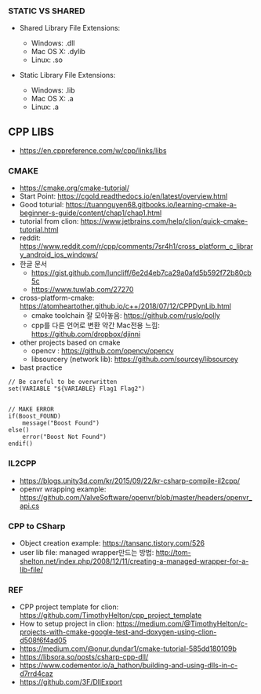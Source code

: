 ### STATIC VS SHARED
* Shared Library File Extensions:
  * Windows: .dll
  * Mac OS X: .dylib
  * Linux: .so

* Static Library File Extensions:
  * Windows: .lib
  * Mac OS X: .a
  * Linux: .a
  
## CPP LIBS
* https://en.cppreference.com/w/cpp/links/libs

### CMAKE 
* https://cmake.org/cmake-tutorial/
* Start Point: https://cgold.readthedocs.io/en/latest/overview.html
* Good toturial: https://tuannguyen68.gitbooks.io/learning-cmake-a-beginner-s-guide/content/chap1/chap1.html
* tutorial from clion: https://www.jetbrains.com/help/clion/quick-cmake-tutorial.html
* reddit: https://www.reddit.com/r/cpp/comments/7sr4h1/cross_platform_c_library_android_ios_windows/
* 한글 문서
   * https://gist.github.com/luncliff/6e2d4eb7ca29a0afd5b592f72b80cb5c
   * https://www.tuwlab.com/27270
* cross-platform-cmake: https://atomheartother.github.io/c++/2018/07/12/CPPDynLib.html
   * cmake toolchain 잘 모아놓음: https://github.com/ruslo/polly
   * cpp를 다른 언어로 변환 약간 Mac전용 느낌: https://github.com/dropbox/djinni  
* other projects based on cmake
   * opencv : https://github.com/opencv/opencv
   * libsourcery (network lib): https://github.com/sourcey/libsourcey
* bast practice
```
// Be careful to be overwritten
set(VARIABLE "${VARIABLE} Flag1 Flag2")


// MAKE ERROR
if(Boost_FOUND)
    message("Boost Found")
else()
    error("Boost Not Found")
endif()

```


### IL2CPP
* https://blogs.unity3d.com/kr/2015/09/22/kr-csharp-compile-il2cpp/
* openvr wrapping example: https://github.com/ValveSoftware/openvr/blob/master/headers/openvr_api.cs


### CPP to CSharp
* Object creation example: https://tansanc.tistory.com/526
* user lib file: managed wrapper만드는 방법: http://tom-shelton.net/index.php/2008/12/11/creating-a-managed-wrapper-for-a-lib-file/



### REF
* CPP project template for clion: https://github.com/TimothyHelton/cpp_project_template
* How to setup project in clion: https://medium.com/@TimothyHelton/c-projects-with-cmake-google-test-and-doxygen-using-clion-d508f6f4ad05
* https://medium.com/@onur.dundar1/cmake-tutorial-585dd180109b
* https://libsora.so/posts/csharp-cpp-dll/
* https://www.codementor.io/a_hathon/building-and-using-dlls-in-c-d7rrd4caz
* https://github.com/3F/DllExport
